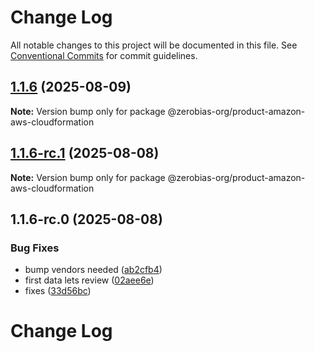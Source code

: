 # Change Log

All notable changes to this project will be documented in this file.
See [Conventional Commits](https://conventionalcommits.org) for commit guidelines.

## [1.1.6](https://github.com/zerobias-org/product/compare/@zerobias-org/product-amazon-aws-cloudformation@1.1.6-rc.1...@zerobias-org/product-amazon-aws-cloudformation@1.1.6) (2025-08-09)

**Note:** Version bump only for package @zerobias-org/product-amazon-aws-cloudformation





## [1.1.6-rc.1](https://github.com/zerobias-org/product/compare/@zerobias-org/product-amazon-aws-cloudformation@1.1.6-rc.0...@zerobias-org/product-amazon-aws-cloudformation@1.1.6-rc.1) (2025-08-08)

**Note:** Version bump only for package @zerobias-org/product-amazon-aws-cloudformation





## 1.1.6-rc.0 (2025-08-08)


### Bug Fixes

* bump vendors needed ([ab2cfb4](https://github.com/zerobias-org/product/commit/ab2cfb4a9cf2e3008e08b068f98011fec096c932))
* first data lets review ([02aee6e](https://github.com/zerobias-org/product/commit/02aee6e8c4f11675de7c63a00f4c8254a67a4dd7))
* fixes ([33d56bc](https://github.com/zerobias-org/product/commit/33d56bcaedf3fa5e3939a33c0fb57eda53539d05))





# Change Log
